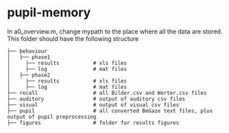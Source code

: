 # pupil-memory

In a0_overview.m, change mypath to the place where all the data are stored. This folder should have the following structure

```
├── behaviour
│   ├── phase1
│     ├── results           # xls files
│     ├── log               # mat files
│   ├── phase2
│     ├── results           # xls files
│     ├── log               # mat files
├── recall                  # all Bilder.csv and Worter.csv files
├── auditory                # output of auditory csv files
├── visual                  # output of visual csv files
├── pupil                   # all converted BeGaze text files, plus output of pupil preprocessing
├── figures                 # folder for results figures
